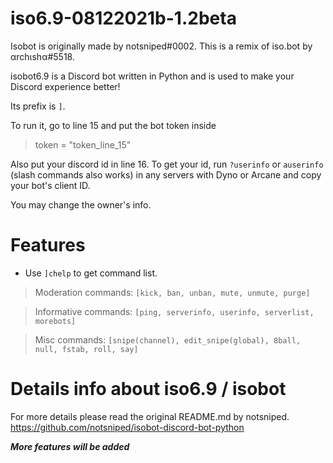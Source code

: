 # iso6.9-08122021b-1.2beta
Isobot is originally made by notsniped#0002. This is a remix of iso.bot by αrchιshα#5518.

isobot6.9 is a Discord bot written in Python and is used to make your Discord experience better! 

Its prefix is `]`. 

To run it, go to line 15 and put the bot token inside 

> token = "token_line_15"

Also put your discord id in line 16. To get your id, run `?userinfo` or `auserinfo` (slash commands also works) in any servers with Dyno or Arcane and copy your bot's client ID.
 
You may change the owner's info.

# Features
- Use `]chelp` to get command list.

> Moderation commands:
`[kick, ban, unban, mute, unmute, purge]`

> Informative commands:
`[ping, serverinfo, userinfo, serverlist, morebots]`

> Misc commands:
`[snipe(channel), edit_snipe(global), 8ball, null, fstab, roll, say]`

# Details info about iso6.9 / isobot
For more details please read the original README.md by notsniped.
https://github.com/notsniped/isobot-discord-bot-python

***More features will be added***
